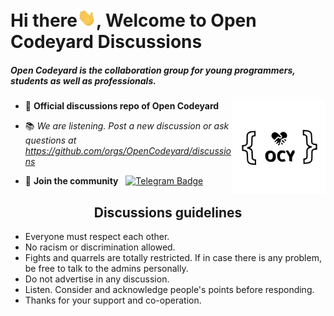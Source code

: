 <h1>Hi there<img src="https://raw.githubusercontent.com/ABSphreak/ABSphreak/master/gifs/Hi.gif" width="30px">, Welcome to Open Codeyard Discussions</h1>

##### Open Codeyard is the collaboration group for young programmers, students as well as professionals.

<div>
<img align="right" src="https://raw.githubusercontent.com/OpenCodeyard/.github/main/profile/animation_200_l7pzfepo.gif" width="150">

- 💬 **Official discussions repo of Open Codeyard**

- 📚 *We are listening. Post a new discussion or ask questions at https://github.com/orgs/OpenCodeyard/discussions*

-  🤝 **Join the community** &nbsp; [![Telegram Badge](https://img.shields.io/badge/-Open%20Codeyard-738adb?style=social&logo=Telegram&logoColor=738adb)](https://t.me/Open_Codeyard)


</div>
</p>

<h2 align="center">Discussions guidelines</h2>
<p align="center">

- Everyone must respect each other.
- No racism or discrimination allowed.
- Fights and quarrels are totally restricted. If in case there is any problem, be free to talk to the admins personally. 
- Do not advertise in any discussion.
- Listen. Consider and acknowledge people's points before responding.
- Thanks for your support and co-operation.
  
</p>



<br>
<br>
<br>
<br>
